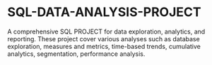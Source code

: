 # SQL-DATA-ANALYSIS-PROJECT
A comprehensive SQL PROJECT for data exploration, analytics, and reporting. These project cover various analyses such as database exploration, measures and metrics, time-based trends, cumulative analytics, segmentation, performance analysis.

